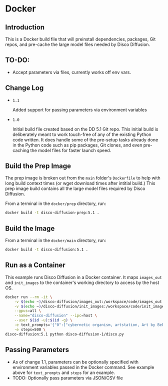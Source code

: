 # Docker

## Introduction

This is a Docker build file that will preinstall dependencies, packages, Git repos, and pre-cache the large model files needed by Disco Diffusion.

## TO-DO:

- Accept parameters via files, currently works off env vars.

## Change Log

- `1.1`

  Added support for passing parameters via environment variables

- `1.0`

  Initial build file created based on the DD 5.1 Git repo.  This initial build is deliberately meant to work touch-free of any of the existing Python code written.  It does handle some of the pre-setup tasks already done in the Python code such as pip packages, Git clones, and even pre-caching the model files for faster launch speed.

## Build the Prep Image
The prep image is broken out from the `main` folder's `Dockerfile` to help with long build context times (or wget download times after intitial build.)  This prep image build contains all the large model files required by Disco Diffusion.

From a terminal in the `docker/prep` directory, run:
```sh
docker build -t disco-diffusion-prep:5.1 .
```
## Build the Image

From a terminal in the `docker/main` directory, run:

```sh
docker build -t disco-diffusion:5.1 .
```

## Run as a Container

This example runs Disco Diffusion in a Docker container.  It maps `images_out` and `init_images` to the container's working directory to access by the host OS.
```sh
docker run --rm -it \
    -v $(echo ~)/disco-diffusion/images_out:/workspace/code/images_out \
    -v $(echo ~)/disco-diffusion/init_images:/workspace/code/init_images \
    --gpus=all \
    --name="disco-diffusion" --ipc=host \
    --user $(id -u):$(id -g) \
    -e text_prompts='{"0":["cybernetic organism, artstation, Art by Beksinski, unreal engine"]}' \
    -e steps=500 \
disco-diffusion:5.1 python disco-diffusion-1/disco.py
```

## Passing Parameters

- As of change 1.1, parameters can be optionally specified with environment variables passed in the Docker command.  See example above for `text_prompts` and `steps` for an example.
- TODO: Optionally pass parameters via JSON/CSV file
